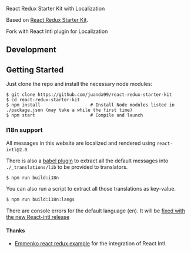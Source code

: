 React Redux Starter Kit with Localization

Based on [React Redux Starter Kit](https://github.com/davezuko/react-redux-starter-kit).

Fork with React Intl plugin for Localization

## Development

Getting Started
---------------

Just clone the repo and install the necessary node modules:

```shell
$ git clone https://github.com/juanda99/react-redux-starter-kit
$ cd react-redux-starter-kit
$ npm install                   # Install Node modules listed in ./package.json (may take a while the first time)
$ npm start                     # Compile and launch
```

### I18n support

All messages in this website are localized and rendered using `react-intl@2.0`.

There is also a [babel plugin](https://github.com/yahoo/babel-plugin-react-intl) to extract all the default messages into `./_translations/lib` to be provided to translators.

```bash
$ npm run build:i18n
```

You can also run a script to extract all those translations as key-value.

```bash
$ npm run build:i18n:langs
```

There are console errors for the default language (en). It will be [fixed with the new React-intl release](https://github.com/yahoo/react-intl/issues/251)

#### Thanks

- [Emmenko react redux example](https://github.com/emmenko/redux-react-router-async-example) for the integration of React Intl.
